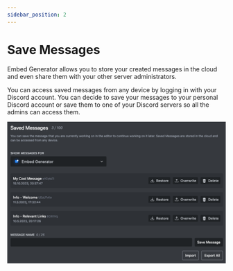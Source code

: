 ```yaml
---
sidebar_position: 2
---
```


# Save Messages

Embed Generator allows you to store your created messages in the cloud and even share them with your other server administrators.

You can access saved messages from any device by logging in with your Discord account. You can decide to save your messages to your personal Discord account or save them to one of your Discord servers so all the admins can access them.

![Save Messages Feature Preview](./save-messages-feature.png)
